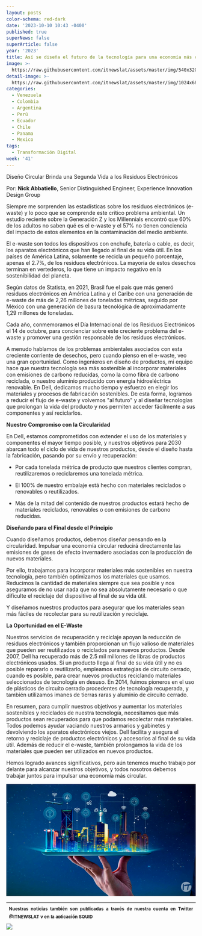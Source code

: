 ```yaml
---
layout: posts
color-schema: red-dark
date: '2023-10-10 10:43 -0400'
published: true
superNews: false
superArticle: false
year: '2023'
title: Así se diseña el futuro de la tecnología para una economía más circular
image: >-
  https://raw.githubusercontent.com/itnewslat/assets/master/img/540x320/tecnologia-en-bandeja-p.jpg
detail-image: >-
  https://raw.githubusercontent.com/itnewslat/assets/master/img/1024x680/tecnologia-en-bandeja-g.jpg
categories:
  - Venezuela
  - Colombia
  - Argentina
  - Perú
  - Ecuador
  - Chile
  - Panama
  - Mexico
tags:
  - Transformación Digital
week: '41'
---
```

Diseño Circular Brinda una Segunda Vida a los Residuos Electrónicos

Por: **Nick Abbatiello**, Senior Distinguished Engineer, Experience Innovation Design Group

Siempre me sorprenden las estadísticas sobre los residuos electrónicos (e-waste) y lo poco que se comprende este crítico problema ambiental. Un estudio reciente sobre la Generación Z y los Millennials encontró que 60% de los adultos no saben qué es el e-waste y el 57% no tienen conciencia del impacto de estos elementos en la contaminación del medio ambiente.

El e-waste son todos los dispositivos con enchufe, batería o cable, es decir, los aparatos electrónicos que han llegado al final de su vida útil. En los países de América Latina, solamente se recicla un pequeño porcentaje, apenas el 2.7%, de los residuos electrónicos. La mayoría de estos desechos terminan en vertederos, lo que tiene un impacto negativo en la sostenibilidad del planeta.

Según datos de Statista, en 2021, Brasil fue el país que más generó residuos electrónicos en América Latina y el Caribe con una generación de e-waste de más de 2,26 millones de toneladas métricas, seguido por México con una generación de basura tecnológica de aproximadamente 1,29 millones de toneladas.

Cada año, conmemoramos el Día Internacional de los Residuos Electrónicos el 14 de octubre, para concienciar sobre este creciente problema del e-waste y promover una gestión responsable de los residuos electrónicos.

A menudo hablamos de los problemas ambientales asociados con esta creciente corriente de desechos, pero cuando pienso en el e-waste, veo una gran oportunidad. Como ingenieros en diseño de productos, mi equipo hace que nuestra tecnología sea más sostenible al incorporar materiales con emisiones de carbono reducidas, como la como fibra de carbono reciclada, o nuestro aluminio producido con energía hidroeléctrica renovable. En Dell, dedicamos mucho tiempo y esfuerzo en elegir los materiales y procesos de fabricación sostenibles. De esta forma, logramos a reducir el flujo de e-waste y volvemos "al futuro" y al diseñar tecnologías que prolongan la vida del producto y nos permiten acceder fácilmente a sus componentes y así reciclarlos.

**Nuestro Compromiso con la Circularidad**

En Dell, estamos comprometidos con extender el uso de los materiales y componentes el mayor tiempo posible, y nuestros objetivos para 2030 abarcan todo el ciclo de vida de nuestros productos, desde el diseño hasta la fabricación, pasando por su envío y recuperación:

- Por cada tonelada métrica de producto que nuestros clientes compran, reutilizaremos o reciclaremos una tonelada métrica.

- El 100% de nuestro embalaje está hecho con materiales reciclados o renovables o reutilizados.

- Más de la mitad del contenido de nuestros productos estará hecho de materiales reciclados, renovables o con emisiones de carbono reducidas.

**Diseñando para el Final desde el Principio**

Cuando diseñamos productos, debemos diseñar pensando en la circularidad. Impulsar una economía circular reducirá directamente las emisiones de gases de efecto invernadero asociadas con la producción de nuevos materiales.

Por ello, trabajamos para incorporar materiales más sostenibles en nuestra tecnología, pero también optimizamos los materiales que usamos. Reducimos la cantidad de materiales siempre que sea posible y nos aseguramos de no usar nada que no sea absolutamente necesario o que dificulte el reciclaje del dispositivo al final de su vida útil.

Y diseñamos nuestros productos para asegurar que los materiales sean más fáciles de recolectar para su reutilización y reciclaje.

**La Oportunidad en el E-Waste**

Nuestros servicios de recuperación y reciclaje apoyan la reducción de residuos electrónicos y también proporcionan un flujo valioso de materiales que pueden ser reutilizados o reciclados para nuevos productos. Desde 2007, Dell ha recuperado más de 2.5 mil millones de libras de productos electrónicos usados. Si un producto llega al final de su vida útil y no es posible repararlo o reutilizarlo, empleamos estrategias de circuito cerrado, cuando es posible, para crear nuevos productos reciclando materiales seleccionados de tecnología en desuso. En 2014, fuimos pioneros en el uso de plásticos de circuito cerrado procedentes de tecnología recuperada, y también utilizamos imanes de tierras raras y aluminio de circuito cerrado.

En resumen, para cumplir nuestros objetivos y aumentar los materiales sostenibles y reciclados de nuestra tecnología, necesitamos que más productos sean recuperados para que podamos recolectar más materiales. Todos podemos ayudar vaciando nuestros armarios y gabinetes y devolviendo los aparatos electrónicos viejos. Dell facilita y asegura el retorno y reciclaje de productos electrónicos y accesorios al final de su vida útil. Además de reducir el e-waste, también prolongamos la vida de los materiales que pueden ser utilizados en nuevos productos.

Hemos logrado avances significativos, pero aún tenemos mucho trabajo por delante para alcanzar nuestros objetivos, y todos nosotros debemos trabajar juntos para impulsar una economía más circular.

![](https://raw.githubusercontent.com/itnewslat/assets/master/img/540x320/tecnologia-en-bandeja-p.jpg)

<table style="height: 42px;" width="569">
<tbody>
<tr>
<td style="text-align: justify;"><sub><strong>Nuestras noticias también son publicadas a través de nuestra cuenta en Twitter <a href="https://twitter.com/itnewslat?lang=es">@ITNEWSLAT</a> y en la aplicación <a href="https://squidapp.co/en/">SQUID</a></strong></sub></td>
</tr>
</tbody>
</table>

<img src="https://tracker.metricool.com/c3po.jpg?hash=56f88a41e39ab42c063cc51676587a04"/>